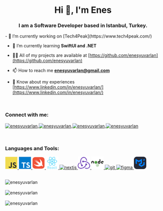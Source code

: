 <div>
  <h1 align="center">Hi 👋, I'm Enes</h1>
  <h3 align="center">I am a Software Developer based in Istanbul, Turkey.</h3>
</div>
<div>
  - 🔭 I’m currently working on [Tech4Peak](https://www.tech4peak.com/)

  - 🌱 I’m currently learning **SwiftUI and .NET**

  - 👨‍💻 All of my projects are available at [https://github.com/enesyuvarlan](https://github.com/enesyuvarlan)

  - 📫 How to reach me **enesyuvarlan@gmail.com**

  - 📄 Know about my experiences [https://www.linkedin.com/in/enesyuvarlan/](https://www.linkedin.com/in/enesyuvarlan/)
</div>

<br />

<div>
  <h3 align="left">Connect with me:</h3>
  <p align="left">
    <a href="https://www.linkedin.com/in/enesyuvarlan" target="blank">
      <img align="center"
        src="https://raw.githubusercontent.com/rahuldkjain/github-profile-readme-generator/master/src/images/icons/Social/linked-in-alt.svg"
        alt="enesyuvarlan" height="30" width="40" />
    </a>
    <a href="https://x.com/enesyuvarlan" target="blank">
      <img align="center"
        src="https://raw.githubusercontent.com/rahuldkjain/github-profile-readme-generator/master/src/images/icons/Social/twitter.svg"
        alt="enesyuvarlan" height="30" width="40" />
    </a>
    <a href="https://codepen.io/enesyuvarlan" target="blank">
      <img align="center"
        src="https://raw.githubusercontent.com/rahuldkjain/github-profile-readme-generator/master/src/images/icons/Social/codepen.svg"
        alt="enesyuvarlan" height="30" width="40" />
    </a>
    <a href="https://www.instagram.com/enesyuvarlan" target="blank">
      <img align="center"
        src="https://raw.githubusercontent.com/rahuldkjain/github-profile-readme-generator/master/src/images/icons/Social/instagram.svg"
        alt="enesyuvarlan" height="30" width="40" />
    </a>
  </p>
</div>

<br />

<div>
  <h3 align="left">Languages and Tools:</h3>
  <p align="left">
    <a href="https://developer.mozilla.org/en-US/docs/Web/JavaScript" target="_blank" rel="noreferrer">
      <img src="https://raw.githubusercontent.com/devicons/devicon/master/icons/javascript/javascript-original.svg"
        alt="javascript" width="40" height="40" />
    </a>
    <a href="https://www.typescriptlang.org/" target="_blank" rel="noreferrer">
      <img src="https://raw.githubusercontent.com/devicons/devicon/master/icons/typescript/typescript-original.svg"
        alt="typescript" width="40" height="40" />
    </a>
    <a href="https://www.swift.org/" target="_blank" rel="noreferrer">
      <img src="https://raw.githubusercontent.com/devicons/devicon/refs/heads/master/icons/swift/swift-original.svg"
        alt="swift" width="40" height="40" />
    </a>
    <a href="https://reactjs.org/" target="_blank" rel="noreferrer">
      <img src="https://raw.githubusercontent.com/devicons/devicon/master/icons/react/react-original-wordmark.svg"
        alt="react" width="40" height="40" /> </a>
    <a href="https://nextjs.org/" target="_blank" rel="noreferrer">
      <img src="https://cdn.worldvectorlogo.com/logos/nextjs-2.svg" alt="nextjs" width="40" height="40" />
    </a>
    <a href="https://redux.js.org" target="_blank" rel="noreferrer">
      <img src="https://raw.githubusercontent.com/devicons/devicon/master/icons/redux/redux-original.svg" alt="redux"
        width="40" height="40" />
    </a>
    <a href="https://nodejs.org" target="_blank" rel="noreferrer">
      <img src="https://raw.githubusercontent.com/devicons/devicon/master/icons/nodejs/nodejs-original-wordmark.svg"
        alt="nodejs" width="40" height="40" />
    </a>
    <a href="https://git-scm.com/" target="_blank" rel="noreferrer">
      <img src="https://www.vectorlogo.zone/logos/git-scm/git-scm-icon.svg" alt="git" width="40" height="40" />
    </a>
    <a href="https://www.figma.com/" target="_blank" rel="noreferrer">
      <img src="https://www.vectorlogo.zone/logos/figma/figma-icon.svg" alt="figma" width="40" height="40" />
    </a>
    <a href="https://mui.com/material-ui/" target="_blank" rel="noreferrer">
      <img
        src="https://raw.githubusercontent.com/tandpfun/skill-icons/65dea6c4eaca7da319e552c09f4cf5a9a8dab2c8/icons/MaterialUI-Dark.svg"
        alt="tailwind" width="40" height="40" />
    </a>
  </p>
</div>

<br />

<div>
  <div align="left">
    <img
      src="https://github-readme-stats.vercel.app/api/top-langs?username=enesyuvarlan&show_icons=true&locale=en&layout=compact&theme=dark"
      alt="enesyuvarlan" />
  </div>
  <br />
  <div align="left">
    <img src="https://github-readme-stats.vercel.app/api?username=enesyuvarlan&show_icons=true&locale=en&theme=dark"
      alt="enesyuvarlan" />
  </div>
  <br />
  <div align="left">
    <img src="https://github-readme-streak-stats.herokuapp.com/?user=enesyuvarlan&theme=dark" alt="enesyuvarlan" />
  </div>
</div>
